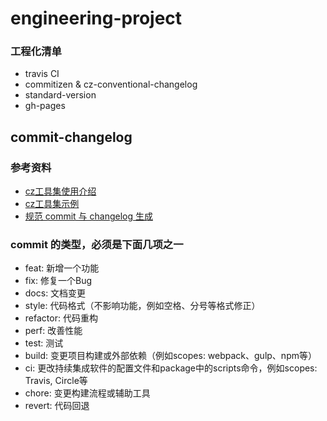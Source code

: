 # engineering-project

### 工程化清单

* travis CI
* commitizen & cz-conventional-changelog
* standard-version
* gh-pages


## commit-changelog

### 参考资料

* [cz工具集使用介绍](https://juejin.im/post/5cc4694a6fb9a03238106eb9#heading-11)
* [cz工具集示例](https://github.com/ziyi2/cz-example)
* [规范 commit 与 changelog 生成](https://github.com/Mcbai/Blog/issues/19)


### commit 的类型，必须是下面几项之一
   
* feat: 新增一个功能
* fix: 修复一个Bug
* docs: 文档变更
* style: 代码格式（不影响功能，例如空格、分号等格式修正）
* refactor: 代码重构
* perf: 改善性能
* test: 测试
* build: 变更项目构建或外部依赖（例如scopes: webpack、gulp、npm等）
* ci: 更改持续集成软件的配置文件和package中的scripts命令，例如scopes: Travis, Circle等
* chore: 变更构建流程或辅助工具
* revert: 代码回退
